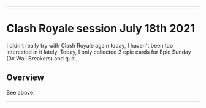 
***

# Clash Royale session July 18th 2021

I didn't really try with Clash Royale again today, I haven't been too interested in it lately. Today, I only collected 3 epic cards for Epic Sunday (3x Wall Breakers) and quit.

## Overview

See above.

***
